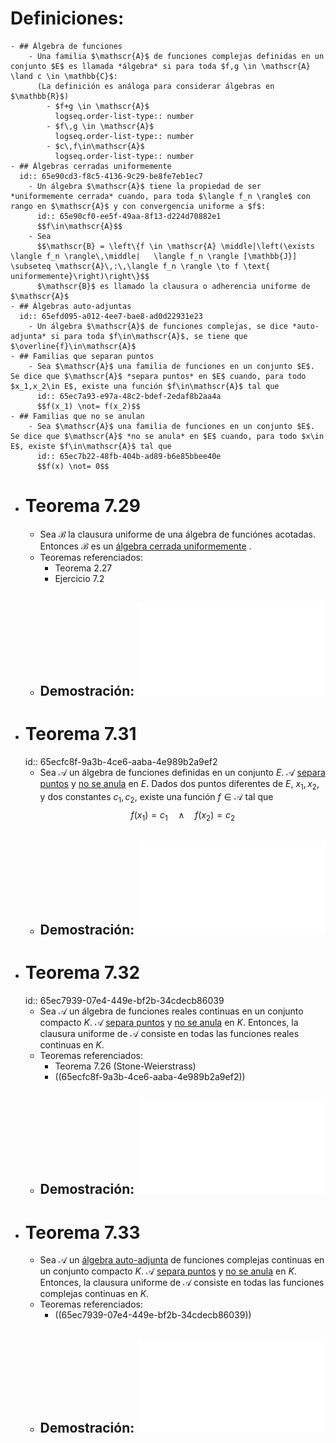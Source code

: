 # Definiciones:
	- ## Álgebra de funciones
		- Una familia $\mathscr{A}$ de funciones complejas definidas en un conjunto $E$ es llamada *álgebra* si para toda $f,g \in \mathscr{A} \land c \in \mathbb{C}$:
		  (La definición es análoga para considerar álgebras en $\mathbb{R}$)
			- $f+g \in \mathscr{A}$
			  logseq.order-list-type:: number
			- $f\,g \in \mathscr{A}$
			  logseq.order-list-type:: number
			- $c\,f\in\mathscr{A}$
			  logseq.order-list-type:: number
	- ## Álgebras cerradas uniformemente
	  id:: 65e90cd3-f8c5-4136-9c29-be8fe7eb1ec7
		- Un álgebra $\mathscr{A}$ tiene la propiedad de ser *uniformemente cerrada* cuando, para toda $\langle f_n \rangle$ con rango en $\mathscr{A}$ y con convergencia uniforme a $f$:
		  id:: 65e90cf0-ee5f-49aa-8f13-d224d70882e1
		  $$f\in\mathscr{A}$$
		- Sea
		  $$\mathscr{B} = \left\{f \in \mathscr{A} \middle|\left(\exists \langle f_n \rangle\,\middle|   \langle f_n \rangle [\mathbb{J}] \subseteq \mathscr{A}\,:\,\langle f_n \rangle \to f \text{ uniformemente}\right)\right\}$$
		  $\mathscr{B}$ es llamado la clausura o adherencia uniforme de $\mathscr{A}$
	- ## Álgebras auto-adjuntas
	  id:: 65efd095-a012-4ee7-bae8-ad0d22931e23
		- Un álgebra $\mathscr{A}$ de funciones complejas, se dice *auto-adjunta* si para toda $f\in\mathscr{A}$, se tiene que $\overline{f}\in\mathscr{A}$
	- ## Familias que separan puntos
		- Sea $\mathscr{A}$ una familia de funciones en un conjunto $E$. Se dice que $\mathscr{A}$ *separa puntos* en $E$ cuando, para todo $x_1,x_2\in E$, existe una función $f\in\mathscr{A}$ tal que
		  id:: 65ec7a93-e97a-48c2-bdef-2edaf8b2aa4a
		  $$f(x_1) \not= f(x_2)$$
	- ## Familias que no se anulan
		- Sea $\mathscr{A}$ una familia de funciones en un conjunto $E$. Se dice que $\mathscr{A}$ *no se anula* en $E$ cuando, para todo $x\in E$, existe $f\in\mathscr{A}$ tal que
		  id:: 65ec7b22-48fb-404b-ad89-b6e85bbee40e
		  $$f(x) \not= 0$$
- # Teorema 7.29
	- Sea $\mathscr{B}$ la clausura uniforme de una álgebra de funciónes acotadas. Entonces $\mathscr{B}$ es un [álgebra cerrada uniformemente](((65e90cf0-ee5f-49aa-8f13-d224d70882e1))) .
	- Teoremas referenciados:
		- Teorema 2.27
		- Ejercicio 7.2
	- ## Demostración: ![Demo7.29.pdf](../assets/AssetsPDF_1709784034127_0.pdf)
- # Teorema 7.31
  id:: 65ecfc8f-9a3b-4ce6-aaba-4e989b2a9ef2
	- Sea $\mathscr{A}$ un álgebra de funciones definidas en un conjunto $E$. $\mathscr{A}$ [separa puntos](((65ec7a93-e97a-48c2-bdef-2edaf8b2aa4a)))  y [no se anula](((65ec7b22-48fb-404b-ad89-b6e85bbee40e))) en $E$. Dados dos puntos diferentes de $E$, $x_1,x_2$, y dos constantes $c_1,c_2$, existe una función $f\in\mathscr{A}$ tal que
	  $$f(x_1) = c_1 \quad \land \quad f(x_2) = c_2$$
	- ## Demostración: ![Demo7.31.pdf](../assets/AssetsPDF_1710030911160_0.pdf)
- # Teorema 7.32
  id:: 65ec7939-07e4-449e-bf2b-34cdecb86039
	- Sea $\mathscr{A}$ un álgebra de funciones reales continuas en un conjunto compacto $K$. $\mathscr{A}$ [separa puntos](((65ec7a93-e97a-48c2-bdef-2edaf8b2aa4a)))  y [no se anula](((65ec7b22-48fb-404b-ad89-b6e85bbee40e))) en $K$. Entonces, la clausura uniforme de $\mathscr{A}$ consiste en todas las funciones reales continuas en $K$.
	- Teoremas referenciados:
		- Teorema 7.26 (Stone-Weierstrass)
		- ((65ecfc8f-9a3b-4ce6-aaba-4e989b2a9ef2))
	- ## Demostración: ![Demo7.32.pdf](../assets/AssetsPDF_1710029913047_0.pdf)
- # Teorema 7.33
	- Sea $\mathscr{A}$ un [álgebra auto-adjunta](((65efd095-a012-4ee7-bae8-ad0d22931e23))) de funciones complejas continuas en un conjunto compacto $K$. $\mathscr{A}$ [separa puntos](((65ec7a93-e97a-48c2-bdef-2edaf8b2aa4a)))  y [no se anula](((65ec7b22-48fb-404b-ad89-b6e85bbee40e))) en $K$. Entonces, la clausura uniforme de $\mathscr{A}$ consiste en todas las funciones complejas continuas en $K$.
	- Teoremas referenciados:
		- ((65ec7939-07e4-449e-bf2b-34cdecb86039))
	- ## Demostración: ![Demo7.33.pdf](../assets/AssetsPDF_1710218112006_0.pdf)